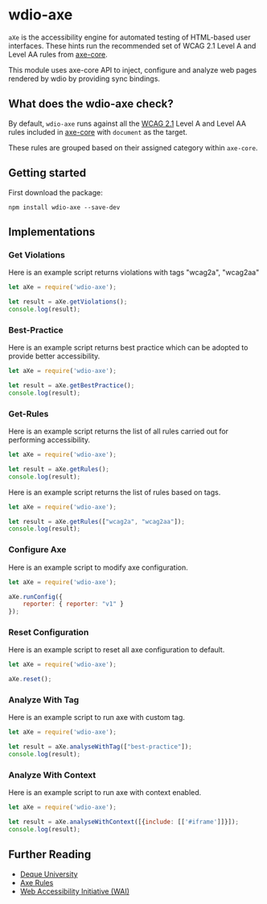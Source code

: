 # wdio-axe
`aXe` is the accessibility engine for automated testing of HTML-based
user interfaces. These hints run the recommended set of WCAG 2.1
Level A and Level AA rules from [axe-core](https://github.com/dequelabs/axe-core/).

This module uses axe-core API to inject, configure and analyze web pages rendered by wdio by providing sync bindings.

## What does the wdio-axe check?

By default, `wdio-axe` runs against all the
[WCAG 2.1](https://www.w3.org/TR/WCAG21/) Level A and Level AA rules included in
[axe-core](https://github.com/dequelabs/axe-core/) with `document` as the target. 

These rules are grouped based on their assigned category within `axe-core`.

## Getting started

First download the package:

```console
npm install wdio-axe --save-dev
```

## Implementations

### Get Violations
Here is an example script returns violations with tags "wcag2a", "wcag2aa"

```javascript
let aXe = require('wdio-axe');

let result = aXe.getViolations();
console.log(result);
```


### Best-Practice

Here is an example script returns best practice which can be adopted to provide better accessibility.

```javascript
let aXe = require('wdio-axe');

let result = aXe.getBestPractice();
console.log(result);
```

### Get-Rules

Here is an example script returns the list of all rules carried out for performing accessibility.

```javascript
let aXe = require('wdio-axe');

let result = aXe.getRules();
console.log(result);
```

Here is an example script returns the list of rules based on tags.

```javascript
let aXe = require('wdio-axe');

let result = aXe.getRules(["wcag2a", "wcag2aa"]);
console.log(result);
```

### Configure Axe

Here is an example script to modify axe configuration.

```javascript
let aXe = require('wdio-axe');

aXe.runConfig({
    reporter: { reporter: "v1" }
});
```

### Reset Configuration

Here is an example script to reset all axe configuration to default.

```javascript
let aXe = require('wdio-axe');

aXe.reset();
```

### Analyze With Tag

Here is an example script to run axe with custom tag.

```javascript
let aXe = require('wdio-axe');

let result = aXe.analyseWithTag(["best-practice"]);
console.log(result);
```

### Analyze With Context

Here is an example script to run axe with context enabled.

```javascript
let aXe = require('wdio-axe');

let result = aXe.analyseWithContext([{include: [['#iframe']]}]);
console.log(result);
```

## Further Reading

* [Deque University](https://dequeuniversity.com/)
* [Axe Rules](https://dequeuniversity.com/rules/axe/3.3)
* [Web Accessibility Initiative (WAI)](https://www.w3.org/WAI/)
